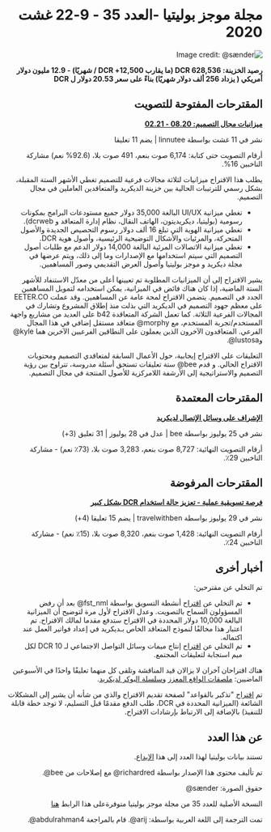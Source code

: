 <div dir="rtl">

# مجلة موجز بوليتيا -العدد 35 - 9-22 غشت 2020

![Image credit: @sænder](../img/035-title.png)

**رصيد الخزينة: 628,536 DCR (ما يقارب 12,500+ DCR / شهريًا) - 12.9 مليون دولار أمريكي ( يزداد 256 ألف دولار شهريًا) بناءً على سعر 20.53 دولار ل DCR**

## المقترحات المفتوحة للتصويت

**[ميزانيات مجال التصميم: 08.20 - 02.21](https://proposals.decred.org/proposals/1dc1571)**

نشر في 11 غشت بواسطة linnutee | يضم 11 تعليقا

أرقام التصويت حتى كتابة: 6,174 صوت بنعم، 491 صوت بلا، (92.6% نعم) مشاركة الناخبين 16%.

يطلب هذا الاقتراح ميزانيات لثلاثة مجالات فرعية للتصميم تغطي الأشهر الستة المقبلة، بشكل رسمي للترتيبات الحالية بين خزينة الديكريد والمتعاقدين العاملين في مجال التصميم.

* تغطي ميزانية UI/UX البالغة 35,000 دولار جميع مستودعات البرامج بمكونات رسومية (بوليتيا، ديكريديتون، الهاتف النقال، نظام إدارة المتعاقد و dcrweb).
* تغطي ميزانية الهوية التي تبلغ 16 ألف دولار رسوم التحصيص الجديدة والأصول المتحركة، والمرئيات والأشكال التوضيحية الرئيسية، وأصول هوية DCR.
* تغطي ميزانية الاتصالات المرئية البالغة 14,000 دولار الدعم مع طلبات أصول التصميم التي سيتم استخدامها مع الإصدارات وما إلى ذلك، ويتم عرضها في مجلة ديكريد و موجز بوليتيا وأصول العرض التقديمي وصور المساهمين.

يشير الاقتراح إلى أن الميزانيات المطلوبة تم تعيينها أعلى من معدّل الاستنفاد للأشهر الستة الماضية، إذا كان هناك فائض في الميزانية، يمكن استخدامه لتمويل المساهمين الجدد في التصميم. يتضمن الاقتراح لمحة عامة عن المساهمين. وقد عملت EETER.CO على معظم جهود التصميم في الديكريد التي بذلت منذ إطلاق المشروع وتشارك في المجالات الفرعية الثلاثة. كما تعمل الشركة المتعاقدة b42 على العديد من مشاريع واجهة المستخدم/تجربة المستخدم، مع morphy@ متعاقد مستقل إضافي في هذا المجال الفرعي. المتعاقدون الآخرون الذين يعملون على النطاقين الفرعيين الآخرين هما kyle@ وlustosa@.

التعليقات على الاقتراح إيجابية، حول الأعمال السابقة لمتعاقدي التصميم ومحتويات الاقتراح الحالي. و قدم bee@ ستة تعليقات تستحق أسئلة مدروسة، تتراوح بين رؤية التصميم والاستراتيجية إلى الأرشفة اللامركزية للأصول المنتجة في مجال التصميم.

## المقترحات المعتمدة

**[الإشراف على وسائل الإتصال لديكريد](https://proposals.decred.org/proposals/32cba00)**

نشر في 25 يوليوز بواسطة bee | عدل في 28 يوليوز | 31 تعليق (3+)

أرقام التصويت النهائية: 8,727 صوت بنعم، 3,283 صوت بلا، (73٪ نعم) - مشاركة الناخبين 29٪.

## المقترحات المرفوضة

**[فرصة تسويقية عملية - تعزيز حالة استخدام DCR بشكل كبير](https://proposals.decred.org/proposals/2dcbc3e)**

نشر في 29 يوليوز بواسطة travelwithben | يضم 15 تعليقا (4+)

أرقام التصويت النهائية: 1,428 صوت بنعم، 8,320 صوت بلا، (15٪ نعم) - مشاركة الناخبين 24٪.

## أخبار أخرى

تم التخلي عن مقترحين:

* تم التخلي عن [اقتراح](https://proposals.decred.org/proposals/3372cfc) أنشطة التسويق بواسطة fst\_nml@ بعد أن رفض المسؤولون السماح بالتصويت. وعدل الاقتراح لأول مرة لتوضيح أن الميزانية البالغة 10,000 دولار المحددة في الاقتراح ستدفع مقدما لمالك الاقتراح. تم اعتبار هذا مخالفًا لنموذج المتعاقد الخاص بـديكريد في إعداد فواتير العمل عند اكتماله.
* تم التخلي عن [اقتراح](https://proposals.decred.org/proposals/4f81031) إنتاج ميمات وسائل التواصل الاجتماعي لـ 10 DCR لكل ميم استجابة لتعليقات المجتمع.

هناك اقتراحان آخران لا يزالان قيد المناقشة وتلقى كل منهما تعليقًا واحدًا في الأسبوعين الماضيين: [ملصقات الواقع المعزز](https://proposals.decred.org/proposals/dedf452) و[سلسلة البوكر لديكريد](https://proposals.decred.org/proposals/7a67ed5).

تم [اقتراح](https://github.com/decred/politeiagui/issues/2116) "تذكير بالقواعد" لصفحة تقديم الاقتراح والذي من شأنه أن يشير إلى المشكلات الشائعة (الميزانية المحددة في DCR، طلب الدفع مقدمًا قبل التسليم، لا توجد خطة قابلة للتنفيذ) بالإضافة إلى الارتباط بإرشادات الاقتراح.

## عن هذا العدد

تستند بيانات بوليتيا لهذا العدد إلى هذا [الإيداع](https://github.com/decred-proposals/mainnet/commit/8a89b38afea145fb55e932a7911c6f64186310c7).

تم تأليف محتوى هذا الإصدار بواسطة richardred@ مع إصلاحات من bee@.

حقوق الصورة: sænder@

النسخة الأصلية للعدد 35 من مجلة موجز بوليتيا متوفرةعلى هذا الرابط [هنا](https://blockcommons.red/politeia-digest/issue035/)

تمت الترجمة إلى اللغة العربية بواسطة: arij@. قام بالمراجعة abdulrahman4@.

</div>
